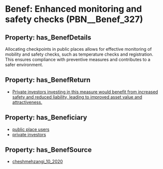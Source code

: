 # Benef: __Enhanced monitoring and safety checks__ (PBN__Benef_327)

## Property: has_BenefDetails

Allocating checkpoints in public places allows for effective monitoring of mobility and safety checks, such as temperature checks and registration. This ensures compliance with preventive measures and contributes to a safer environment.

## Property: has_BenefReturn

* [Private investors investing in this measure would benefit from increased safety and reduced liability, leading to improved asset value and attractiveness.](../BenefReturn/PBN__BenefReturn_344)

## Property: has_Beneficiary

* [public place users](../Stakeholder/PBN__Stakeholder_153)
* [private investors](../Stakeholder/PBN__Stakeholder_89)

## Property: has_BenefSource

* [cheshmehzangi_10_2020](../Article/PBN__Article_63)

